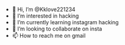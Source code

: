 - 👋 Hi, I’m @Kklove221234
- 👀 I’m interested in hacking
- 🌱 I’m currently learning instagram hacking
- 💞️ I’m looking to collaborate on insta
- 📫 How to reach me on gmail

<!---
Kklove221234/Kklove221234 is a ✨ special ✨ repository because its `README.md` (this file) appears on your GitHub profile.
You can click the Preview link to take a look at your changes.
--->
